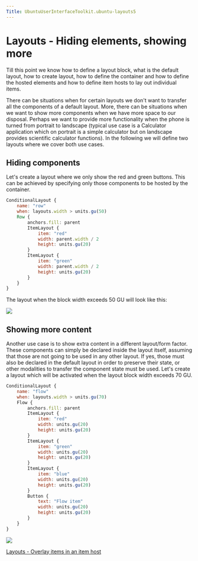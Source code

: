 ```yaml
---
Title: UbuntuUserInterfaceToolkit.ubuntu-layouts5
---
```

        
Layouts - Hiding elements, showing more
=======================================

<span class="subtitle"></span>
<span id="details"></span>
Till this point we know how to define a layout block, what is the default layout, how to create layout, how to define the container and how to define the hosted elements and how to define item hosts to lay out individual items.

There can be situations when for certain layouts we don't want to transfer all the components of a default layout. More, there can be situations when we want to show more components when we have more space to our disposal. Perhaps we want to provide more functionality when the phone is turned from portrait to landscape (typical use case is a Calculator application which on portrait is a simple calculator but on landscape provides scientific calculator functions). In the following we will define two layouts where we cover both use cases.

<span id="hiding-components"></span>
Hiding components
-----------------

Let's create a layout where we only show the red and green buttons. This can be achieved by specifying only those components to be hosted by the container.

``` qml
ConditionalLayout {
    name: "row"
    when: layouts.width > units.gu(50)
    Row {
        anchors.fill: parent
        ItemLayout {
            item: "red"
            width: parent.width / 2
            height: units.gu(20)
        }
        ItemLayout {
            item: "green"
            width: parent.width / 2
            height: units.gu(20)
        }
    }
}
```

The layout when the block width exceeds 50 GU will look like this:

![](https://developer.ubuntu.com/static/devportal_uploaded/118e590b-7229-49c3-9fcc-5ba60b8b612a-api/apps/qml/sdk-15.04.3/ubuntu-layouts5/images/layout6.png)

<span id="showing-more-content"></span>
Showing more content
--------------------

Another use case is to show extra content in a different layout/form factor. These components can simply be declared inside the layout itself, assuming that those are not going to be used in any other layout. If yes, those must also be declared in the default layout in order to preserve their state, or other modalities to transfer the component state must be used. Let's create a layout which will be activated when the layout block width exceeds 70 GU.

``` qml
ConditionalLayout {
    name: "flow"
    when: layouts.width > units.gu(70)
    Flow {
        anchors.fill: parent
        ItemLayout {
            item: "red"
            width: units.gu(20)
            height: units.gu(20)
        }
        ItemLayout {
            item: "green"
            width: units.gu(20)
            height: units.gu(20)
        }
        ItemLayout {
            item: "blue"
            width: units.gu(20)
            height: units.gu(20)
        }
        Button {
            text: "Flow item"
            width: units.gu(20)
            height: units.gu(20)
        }
    }
}
```

![](https://developer.ubuntu.com/static/devportal_uploaded/be640788-33e3-4fc8-b36d-4c05a586dba9-api/apps/qml/sdk-15.04.3/ubuntu-layouts5/images/layout6-2.png)

<a href="UbuntuUserInterfaceToolkit.ubuntu-layouts6.md" class="nextPage">Layouts - Overlay items in an item host</a>

